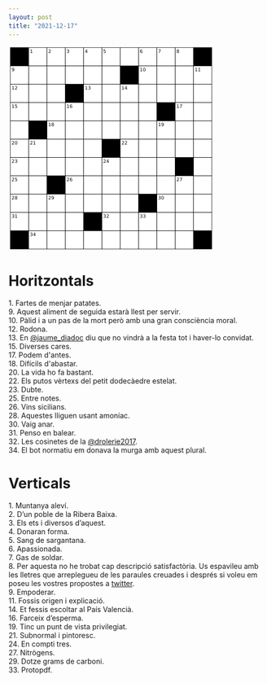 ```yaml
---
layout: post
title: "2021-12-17"
---
```

[![](/assets/20211217/enc.blank.png)](/assets/20211217/enc.pdf)

# **Horitzontals**
1\. Fartes de menjar patates.  
9\. Aquest aliment de seguida estarà llest per servir.  
10\. Pàlid i a un pas de la mort però amb una gran consciència moral.  
12\. Rodona.  
13\. En [@jaume_diadoc](https://twitter.com/jaume_diadoc) diu que no vindrà a la festa tot i haver-lo convidat.  
15\. Diverses cares.  
17\. Podem d'antes.  
18\. Difícils d'abastar.  
20\. La vida ho fa bastant.  
22\. Els putos vèrtexs del petit dodecàedre estelat.  
23\. Dubte.  
25\. Entre notes.  
26\. Vins sicilians.  
28\. Aquestes lliguen usant amoníac.  
30\. Vaig anar.  
31\. Penso en balear.  
32\. Les cosinetes de la [@drolerie2017](https://twitter.com/drolerie2017).  
34\. El bot normatiu em donava la murga amb aquest plural.  

# **Verticals**
1\. Muntanya aleví.  
2\. D’un poble de la Ribera Baixa.  
3\. Els ets i diversos d’aquest.  
4\. Donaran forma.  
5\. Sang de sargantana.  
6\. Apassionada.  
7\. Gas de soldar.  
8\. Per aquesta no he trobat cap
descripció satisfactòria. Us espavileu
amb les lletres que arreplegueu de les
paraules creuades i després si voleu em
poseu les vostres propostes a [twitter](https://twitter.com/quimtestar/status/1471753220200579073).  
9\. Empoderar.  
11\. Fossis origen i explicació.  
14\. Et fessis escoltar al País Valencià.  
16\. Farceix d’esperma.  
19\. Tinc un punt de vista privilegiat.  
21\. Subnormal i pintoresc.  
24\. En compti tres.  
27\. Nitrògens.  
29\. Dotze grams de carboni.  
33\. Protopdf.  

<meta name="twitter:card" content="summary_large_image">
<meta name="twitter:site" content="@quimtestar">
<meta name="twitter:title" content="Encreuat 2021-12-17">
<meta name="twitter:image" content="https://quimtestar.github.io/encreuats/assets/20211217/enc.blank.png">


